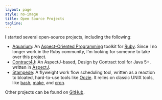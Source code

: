 ```yaml
---
layout: page
style: no-image
title: Open Source Projects
tagline:
---
```


I started several open-source projects, including the following:

* [Aquarium](https://github.com/deanwampler/Aquarium): An [Aspect-Oriented Programming](http://aspectprogramming.com) toolkit for [Ruby](https://www.ruby-lang.org/en/). Since I no longer work in the Ruby community, I'm looking for someone to take over this project.
* [Contract4J](http://www.polyglotprogramming.com/contract4j): An AspectJ-based, <span class="keyword">Design by Contract</span> tool for Java 5+, written in
[AspectJ](https://eclipse.org/aspectj/).
* [Stampede](https://github.com/deanwampler/stampede): A flyweight work flow scheduling tool, written as a reaction to bloated, hard-to-use tools like [Oozie](http://oozie.apache.org). It relies on classic <span class="keyword">UNIX</span> tools, like [bash](http://www.gnu.org/software/bash/), [make](http://www.gnu.org/software/make/), and [cron](http://en.wikipedia.org/wiki/Cron).

Other projects can be found on [GitHub](https://github.com/deanwampler).
